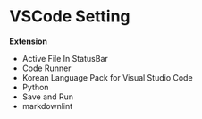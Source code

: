 # VSCode Setting

**Extension**

- Active File In StatusBar
- Code Runner
- Korean Language Pack for Visual Studio Code
- Python
- Save and Run
- markdownlint
